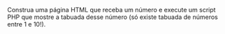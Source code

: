 Construa uma página HTML que receba um número e execute um script PHP que mostre a tabuada desse número (só existe tabuada de números entre
1 e 10!).